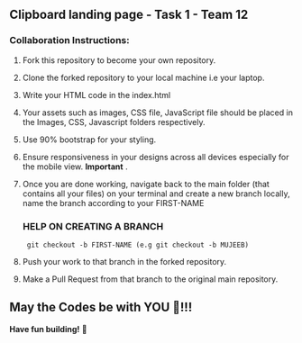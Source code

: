 ## Clipboard landing page - Task 1 - Team 12

### Collaboration Instructions:

1. Fork this repository to become your own repository.
2. Clone the forked repository to your local machine i.e your laptop.
3. Write your HTML code in the index.html
4. Your assets such as images, CSS file, JavaScript file should be placed in the Images, CSS, Javascript folders respectively.
5. Use 90% bootstrap for your styling.
6. Ensure responsiveness in your designs across all devices especially for the mobile view. **Important** .
7. Once you are done working, navigate back to the main folder (that contains all your files) on your terminal and create a new
    branch locally, name the branch according to your FIRST-NAME 

    ### HELP ON CREATING A BRANCH
        git checkout -b FIRST-NAME (e.g git checkout -b MUJEEB) 

8. Push your work to that branch in the forked repository.
9. Make a Pull Request from that branch to the original main repository.

## May the Codes be with YOU 👋!!!

**Have fun building!** 🚀

